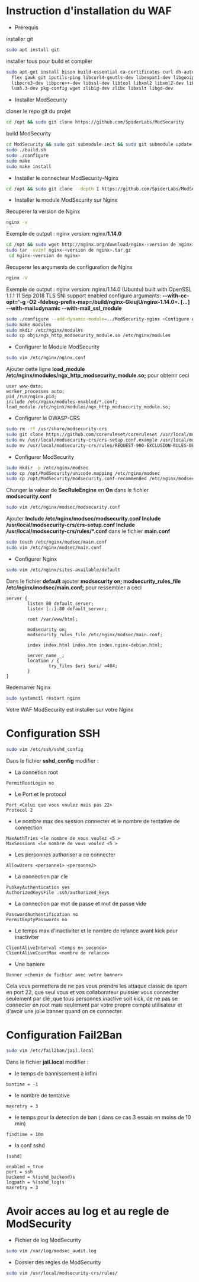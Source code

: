 # Instruction d'installation du WAF

* Prérequis 

installer git 
```bash
sudo apt install git
```
installer tous pour build et compiler 

```bash
sudo apt-get install bison build-essential ca-certificates curl dh-autoreconf doxygen \
  flex gawk git iputils-ping libcurl4-gnutls-dev libexpat1-dev libgeoip-dev liblmdb-dev \
  libpcre3-dev libpcre++-dev libssl-dev libtool libxml2 libxml2-dev libyajl-dev locales \
  lua5.3-dev pkg-config wget zlib1g-dev zlibc libxslt libgd-dev
```


* Installer ModSecurity 

cloner le repo git du projet
```bash
cd /opt && sudo git clone https://github.com/SpiderLabs/ModSecurity 
```
build ModSecurity
```bash
cd ModSecurity && sudo git submodule init && sudo git submodule update
sudo ./build.sh
sudo ./configure
sudo make
sudo make install
```

* Installer le connecteur ModSecurity-Nginx

```bash
cd /opt && sudo git clone --depth 1 https://github.com/SpiderLabs/ModSecurity-nginx.git
```

* Installer le module ModSecurity sur Nginx

Recuperer la version de Nginx

```bash
nginx -v
```
Exemple de output : nginx version: nginx/**1.14.0**

```bash
cd /opt && sudo wget http://nginx.org/download/nginx-<version de nginx>.tar.gz
sudo tar -xvzmf nginx-<version de nginx>.tar.gz
 cd nginx-<version de nginx>
```
Recuperer les arguments de configuration de Nginx
```bash
nginx -V
```
Exemple de output : nginx version: nginx/1.14.0 (Ubuntu)
built with OpenSSL 1.1.1  11 Sep 2018
TLS SNI support enabled
configure arguments: **--with-cc-opt='-g -O2 -fdebug-prefix-map=/build/nginx-GkiujU/nginx-1.14.0=. [...] --with-mail=dynamic --with-mail_ssl_module**
```bash
sudo ./configure --add-dynamic-module=../ModSecurity-nginx <Configure Arguments>
sudo make modules
sudo mkdir /etc/nginx/modules
sudo cp objs/ngx_http_modsecurity_module.so /etc/nginx/modules
```

* Configurer le Module ModSecurity
```bash
sudo vim /etc/nginx/nginx.conf
```
Ajouter cette ligne 
**load_module /etc/nginx/modules/ngx_http_modsecurity_module.so;**
pour obtenir ceci
```
user www-data;
worker_processes auto;
pid /run/nginx.pid;
include /etc/nginx/modules-enabled/*.conf;
load_module /etc/nginx/modules/ngx_http_modsecurity_module.so;
```
* Configurer le OWASP-CRS
```bash
sudo rm -rf /usr/share/modsecurity-crs
sudo git clone https://github.com/coreruleset/coreruleset /usr/local/modsecurity-crs
sudo mv /usr/local/modsecurity-crs/crs-setup.conf.example /usr/local/modsecurity-crs/crs-setup.conf
sudo mv /usr/local/modsecurity-crs/rules/REQUEST-900-EXCLUSION-RULES-BEFORE
```

* Configurer ModSecurity

```bash
sudo mkdir -p /etc/nginx/modsec
sudo cp /opt/ModSecurity/unicode.mapping /etc/nginx/modsec
sudo cp /opt/ModSecurity/modsecurity.conf-recommended /etc/nginx/modsec/modsecurity.conf
```
Changer la valeur de **SecRuleEngine** en **On** dans le fichier **modsecurity.conf**
```bash
sudo vim /etc/nginx/modsec/modsecurity.conf
```
Ajouter **Include /etc/nginx/modsec/modsecurity.conf
Include /usr/local/modsecurity-crs/crs-setup.conf
Include /usr/local/modsecurity-crs/rules/*.conf** dans le fichier **main.conf**
```bash
sudo touch /etc/nginx/modsec/main.conf
sudo vim /etc/nginx/modsec/main.conf
```

* Configurer Nginx

```bash
sudo vim /etc/nginx/sites-available/default
```

Dans le fichier **default** ajouter **modsecurity on;
modsecurity_rules_file /etc/nginx/modsec/main.conf;** pour ressembler a ceci 

```
server {
        listen 80 default_server;
        listen [::]:80 default_server;

        root /var/www/html;

        modsecurity on;
        modsecurity_rules_file /etc/nginx/modsec/main.conf;

        index index.html index.htm index.nginx-debian.html;

        server_name _;
        location / {
                try_files $uri $uri/ =404;
        }
}
```
Redemarrer Nginx 
```bash 
sudo systemctl restart nginx
```

Votre WAF ModSecurity est installer sur votre Nginx

# Configuration SSH 

```bash
sudo vim /etc/ssh/sshd_config
```
Dans le fichier **sshd_config** modifier :

- La connetion root
```
PermitRootLogin no
```
- Le Port et le protocol
```
Port <Celui que vous voulez mais pas 22>
Protocol 2
```
- Le nombre max des session connecter et le nombre de tentative de connection
```
MaxAuthTries <le nombre de vous voulez <5 >
MaxSessions <le nombre de vous voulez <5 >
```
- Les personnes authoriser a ce connecter
```
AllowUsers <personne1> <personne2>
```
- La connection par cle
```
PubkeyAuthentication yes
AuthorizedKeysFile .ssh/authorized_keys
```
- La connection par mot de passe et mot de passe vide
```
PasswordAuthentification no
PermitEmptyPasswords no
```
- Le temps max d'inactiviter et le nombre de relance avant kick pour inactiviter
```
ClientAliveInterval <temps en seconde>
ClientAliveCountMax <nombre de relance>
```
- Une baniere 
```
Banner <chemin du fichier avec votre banner>
```
Cela vous permettera de ne pas vous prendre les attaque classic de spam en port 22, que seul vous et vos collaborateur puissier vous connecter seulement par clé ,que tous personnes inactive soit kick, de ne pas se connecter en root mais seulement par votre propre compte utilisateur et d'avoir une jolie banner quand on ce connecter.


# Configuration Fail2Ban


```bash
sudo vim /etc/fail2ban/jail.local
```
Dans le fichier **jail.local** modifier :

- le temps de bannissement à infini 
```
bantime = -1
```
- le nombre de tentative 
```
maxretry = 3
```
- le temps pour la detection de ban ( dans ce cas 3 essais en moins de 10 min)
```
findtime = 10m
```
- la conf sshd
```
[sshd]

enabled = true 
port = ssh
backend = %(sshd_backend)s
logpath = %(sshd_log)s
maxretry = 3
```

# Avoir acces au log et au regle de ModSecurity

* Fichier de log ModSecurity 

```bash 
sudo vim /var/log/modsec_audit.log
```

* Dossier des regles de ModSecurity 

```bash
sudo vim /usr/local/modsecurity-crs/rules/
```
